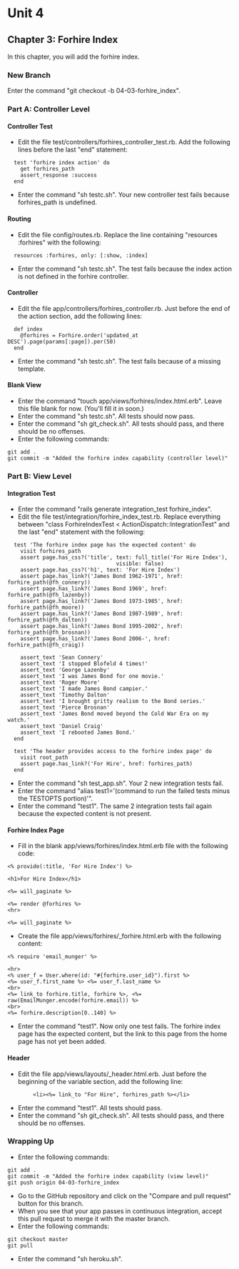 # Unit 4
## Chapter 3: Forhire Index

In this chapter, you will add the forhire index.

### New Branch
Enter the command "git checkout -b 04-03-forhire_index".

### Part A: Controller Level

#### Controller Test
* Edit the file test/controllers/forhires_controller_test.rb.  Add the following lines before the last "end" statement:
```
  test 'forhire index action' do
    get forhires_path
    assert_response :success
  end
```
* Enter the command "sh testc.sh".  Your new controller test fails because forhires_path is undefined.

#### Routing
* Edit the file config/routes.rb.  Replace the line containing "resources :forhires" with the following:
```
  resources :forhires, only: [:show, :index]
```
* Enter the command "sh testc.sh".  The test fails because the index action is not defined in the forhire controller.

#### Controller
* Edit the file app/controllers/forhires_controller.rb.  Just before the end of the action section, add the following lines:
```
  def index
    @forhires = Forhire.order('updated_at DESC').page(params[:page]).per(50)
  end
```
* Enter the command "sh testc.sh".  The test fails because of a missing template.

#### Blank View
* Enter the command "touch app/views/forhires/index.html.erb".  Leave this file blank for now.  (You'll fill it in soon.)
* Enter the command "sh testc.sh".  All tests should now pass.
* Enter the command "sh git_check.sh".  All tests should pass, and there should be no offenses.
* Enter the following commands:
```
git add .
git commit -m "Added the forhire index capability (controller level)"
```

### Part B: View Level

#### Integration Test
* Enter the command "rails generate integration_test forhire_index".
* Edit the file test/integration/forhire_index_test.rb.  Replace everything between "class ForhireIndexTest < ActionDispatch::IntegrationTest" and the last "end" statement with the following:
```
  test 'The forhire index page has the expected content' do
    visit forhires_path
    assert page.has_css?('title', text: full_title('For Hire Index'),
                                  visible: false)
    assert page.has_css?('h1', text: 'For Hire Index')
    assert page.has_link?('James Bond 1962-1971', href: forhire_path(@fh_connery))
    assert page.has_link?('James Bond 1969', href: forhire_path(@fh_lazenby))
    assert page.has_link?('James Bond 1973-1985', href: forhire_path(@fh_moore))
    assert page.has_link?('James Bond 1987-1989', href: forhire_path(@fh_dalton))
    assert page.has_link?('James Bond 1995-2002', href: forhire_path(@fh_brosnan))
    assert page.has_link?('James Bond 2006-', href: forhire_path(@fh_craig))

    assert_text 'Sean Connery'
    assert_text 'I stopped Blofeld 4 times!'
    assert_text 'George Lazenby'
    assert_text 'I was James Bond for one movie.'
    assert_text 'Roger Moore'
    assert_text 'I made James Bond campier.'
    assert_text 'Timothy Dalton'
    assert_text 'I brought gritty realism to the Bond series.'
    assert_text 'Pierce Brosnan'
    assert_text 'James Bond moved beyond the Cold War Era on my watch.'
    assert_text 'Daniel Craig'
    assert_text 'I rebooted James Bond.'
  end

  test 'The header provides access to the forhire index page' do
    visit root_path
    assert page.has_link?('For Hire', href: forhires_path)
  end
```
* Enter the command "sh test_app.sh".  Your 2 new integration tests fail.
* Enter the command "alias test1='(command to run the failed tests minus the TESTOPTS portion)'".
* Enter the command "test1".  The same 2 integration tests fail again because the expected content is not present.

#### Forhire Index Page
* Fill in the blank app/views/forhires/index.html.erb file with the following code:
```
<% provide(:title, 'For Hire Index') %>

<h1>For Hire Index</h1>

<%= will_paginate %>

<%= render @forhires %>
<hr>

<%= will_paginate %>
```
* Create the file app/views/forhires/_forhire.html.erb with the following content:
```
<% require 'email_munger' %>

<hr>
<% user_f = User.where(id: "#{forhire.user_id}").first %>
<%= user_f.first_name %> <%= user_f.last_name %>
<br>
<%= link_to forhire.title, forhire %>, <%= raw(EmailMunger.encode(forhire.email)) %>
<br>
<%= forhire.description[0..140] %>
```
* Enter the command "test1".  Now only one test fails.  The forhire index page has the expected content, but the link to this page from the home page has not yet been added.

#### Header
* Edit the file app/views/layouts/_header.html.erb.  Just before the beginning of the variable section, add the following line:
```
        <li><%= link_to "For Hire", forhires_path %></li>
```
* Enter the command "test1".  All tests should pass.
* Enter the command "sh git_check.sh".  All tests should pass, and there should be no offenses.

### Wrapping Up
* Enter the following commands:
```
git add .
git commit -m "Added the forhire index capability (view level)"
git push origin 04-03-forhire_index
```
* Go to the GitHub repository and click on the "Compare and pull request" button for this branch.
* When you see that your app passes in continuous integration, accept this pull request to merge it with the master branch.
* Enter the following commands:
```
git checkout master
git pull
```
* Enter the command "sh heroku.sh".

